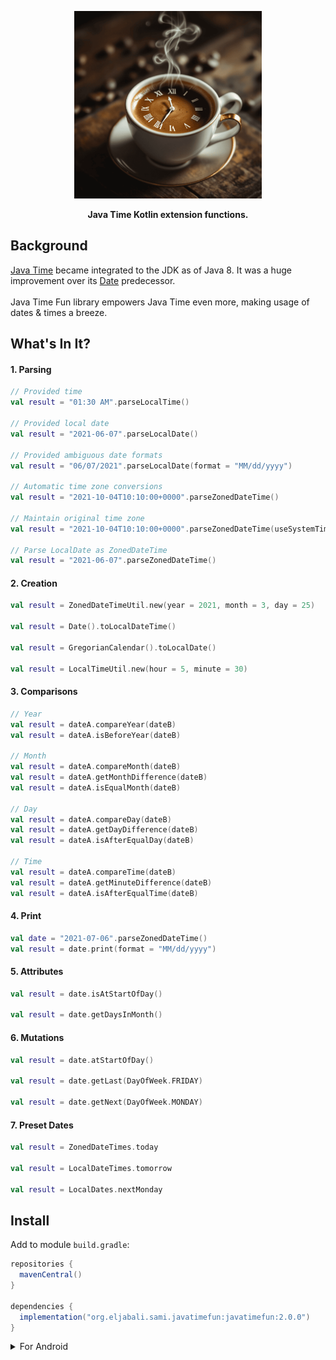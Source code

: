 <p align="center" >
  <img src="screenshots/logo.png" width=300px alt="SwiftDate" title="SwiftDate">
</p>

<p align="center"><strong>Java Time Kotlin extension functions.</strong></p>

## Background
[Java Time](https://docs.oracle.com/javase/8/docs/api/java/time/package-summary.html) became integrated to the JDK as of Java 8. It was a huge improvement over its [Date](https://docs.oracle.com/javase/8/docs/api/java/sql/Date.html) predecessor.<br><br>
Java Time Fun library empowers Java Time even more, making usage of dates & times a breeze.

## What's In It?
#### 1. Parsing
```kotlin
// Provided time
val result = "01:30 AM".parseLocalTime()

// Provided local date
val result = "2021-06-07".parseLocalDate()

// Provided ambiguous date formats
val result = "06/07/2021".parseLocalDate(format = "MM/dd/yyyy")

// Automatic time zone conversions
val result = "2021-10-04T10:10:00+0000".parseZonedDateTime()

// Maintain original time zone
val result = "2021-10-04T10:10:00+0000".parseZonedDateTime(useSystemTimeZone = false)

// Parse LocalDate as ZonedDateTime
val result = "2021-06-07".parseZonedDateTime()
```
#### 2. Creation
```kotlin
val result = ZonedDateTimeUtil.new(year = 2021, month = 3, day = 25)

val result = Date().toLocalDateTime()

val result = GregorianCalendar().toLocalDate()

val result = LocalTimeUtil.new(hour = 5, minute = 30)
```

#### 3. Comparisons
```kotlin
// Year
val result = dateA.compareYear(dateB)
val result = dateA.isBeforeYear(dateB)

// Month
val result = dateA.compareMonth(dateB)
val result = dateA.getMonthDifference(dateB)
val result = dateA.isEqualMonth(dateB)

// Day
val result = dateA.compareDay(dateB)
val result = dateA.getDayDifference(dateB)
val result = dateA.isAfterEqualDay(dateB)

// Time
val result = dateA.compareTime(dateB)
val result = dateA.getMinuteDifference(dateB)
val result = dateA.isAfterEqualTime(dateB)
```

#### 4. Print
```kotlin
val date = "2021-07-06".parseZonedDateTime()
val result = date.print(format = "MM/dd/yyyy")
```

#### 5. Attributes
```kotlin
val result = date.isAtStartOfDay()

val result = date.getDaysInMonth()
```

#### 6. Mutations
```kotlin
val result = date.atStartOfDay()

val result = date.getLast(DayOfWeek.FRIDAY)

val result = date.getNext(DayOfWeek.MONDAY)
```

#### 7. Preset Dates
```kotlin
val result = ZonedDateTimes.today

val result = LocalDateTimes.tomorrow

val result = LocalDates.nextMonday
```

## Install
Add to module `build.gradle`:
```gradle
repositories {
  mavenCentral()
}

dependencies {
  implementation("org.eljabali.sami.javatimefun:javatimefun:2.0.0")
}  
```

<details>
<summary>For Android</summary>

In addition to the above, you need to desugar your module:
- Ensure you're using [Gradle Plugin](https://developer.android.com/studio/releases/gradle-plugin#updating-plugin) 4.0.0+.
- Update module `build.gradle`:
```gradle
android {
    defaultConfig {
        // Required when setting minSdkVersion to 20 or lower
        multiDexEnabled true
    }

    compileOptions {
        // Flag to enable support for the new language APIs
        coreLibraryDesugaringEnabled true
        // Sets Java compatibility to Java 8
        sourceCompatibility JavaVersion.VERSION_1_8
        targetCompatibility JavaVersion.VERSION_1_8
    }
}

dependencies {
    coreLibraryDesugaring 'com.android.tools:desugar_jdk_libs:1.1.5'
}
```
For more information on Android desugaring click [here](https://developer.android.com/studio/write/java8-support#library-desugaring).

</details>
